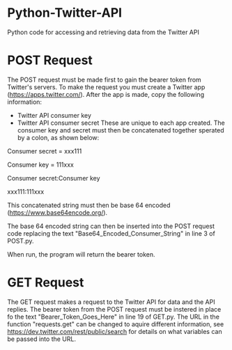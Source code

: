 # Python-Twitter-API
Python code for accessing and retrieving data from the Twitter API
# POST Request
The POST request must be made first to gain the bearer token from Twitter's servers. To make the request you must create a Twitter app (https://apps.twitter.com/). After the app is made, copy the following information:
* Twitter API consumer key
* Twitter API consumer secret
These are unique to each app created. The consumer key and secret must then be concatenated together sperated by a colon, as shown below:

Consumer secret = xxx111

Consumer key = 111xxx

Consumer secret:Consumer key

xxx111:111xxx

This concatenated string must then be base 64 encoded (https://www.base64encode.org/).

The base 64 encoded string can then be inserted into the POST request code replacing the text "Base64_Encoded_Consumer_String" in line 3 of POST.py.

When run, the program will return the bearer token.

# GET Request
The GET request makes a request to the Twitter API for data and the API replies. The bearer token from the POST request must be instered in place fo the text "Bearer_Token_Goes_Here" in line 19 of GET.py.
The URL in the function "requests.get" can be changed to aquire different information, see https://dev.twitter.com/rest/public/search for details on what variables can be passed into the URL. 
